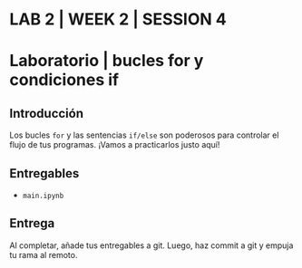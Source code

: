 # LAB 2 | WEEK 2 | SESSION 4

# Laboratorio | bucles for y condiciones if

## Introducción

Los bucles `for` y las sentencias `if/else` son poderosos para controlar el flujo de tus programas. ¡Vamos a practicarlos justo aquí!

## Entregables

- `main.ipynb`

## Entrega

Al completar, añade tus entregables a git. Luego, haz commit a git y empuja tu rama al remoto.


